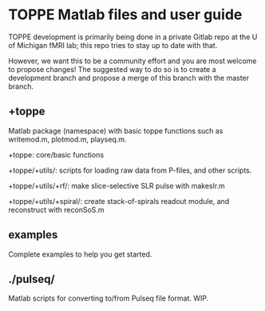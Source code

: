 # TOPPE Matlab files and user guide

<!--
This file is located in https://github.com/toppeMRI/toppe/
-->

TOPPE development is primarily being done in a private Gitlab repo at the U of Michigan fMRI lab; this repo tries to stay up to date with that.

However, we want this to be a community effort and you are most welcome to propose changes! The suggested way to do so is to create a development branch and propose a merge of this branch with the master branch.


## +toppe

Matlab package (namespace) with basic toppe functions such as writemod.m, plotmod.m, playseq.m.

+toppe: core/basic functions

+toppe/+utils/: scripts for loading raw data from P-files, and other scripts.

+toppe/+utils/+rf/: make slice-selective SLR pulse with makeslr.m

+toppe/+utils/+spiral/: create stack-of-spirals readout module, and reconstruct with reconSoS.m


## examples 

Complete examples to help you get started.



## ./pulseq/

Matlab scripts for converting to/from Pulseq file format. WIP.

